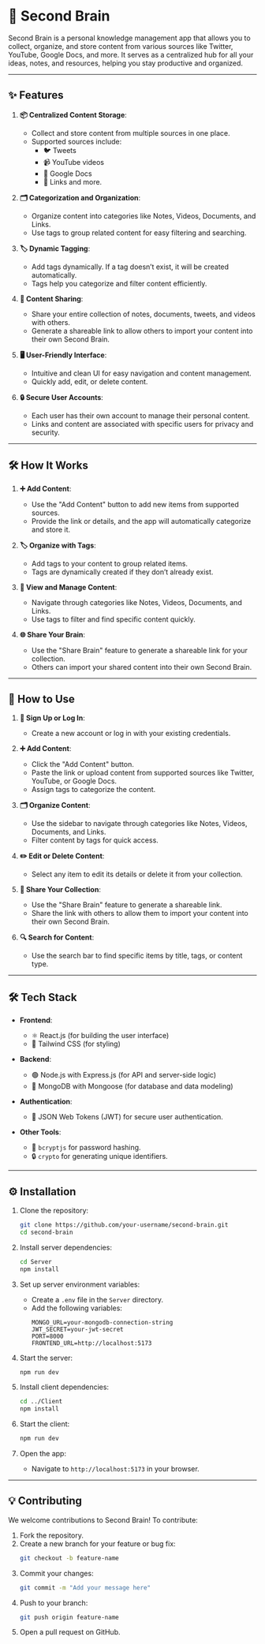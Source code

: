 # 🧠 Second Brain

Second Brain is a personal knowledge management app that allows you to collect, organize, and store content from various sources like Twitter, YouTube, Google Docs, and more. It serves as a centralized hub for all your ideas, notes, and resources, helping you stay productive and organized.

---

## ✨ Features

1. **📦 Centralized Content Storage**:
   - Collect and store content from multiple sources in one place.
   - Supported sources include:
     - 🐦 Tweets
     - 📹 YouTube videos
     - 📄 Google Docs
     - 🔗 Links and more.

2. **🗂️ Categorization and Organization**:
   - Organize content into categories like Notes, Videos, Documents, and Links.
   - Use tags to group related content for easy filtering and searching.

3. **🏷️ Dynamic Tagging**:
   - Add tags dynamically. If a tag doesn’t exist, it will be created automatically.
   - Tags help you categorize and filter content efficiently.

4. **🔗 Content Sharing**:
   - Share your entire collection of notes, documents, tweets, and videos with others.
   - Generate a shareable link to allow others to import your content into their own Second Brain.

5. **🖥️ User-Friendly Interface**:
   - Intuitive and clean UI for easy navigation and content management.
   - Quickly add, edit, or delete content.

6. **🔒 Secure User Accounts**:
   - Each user has their own account to manage their personal content.
   - Links and content are associated with specific users for privacy and security.

---

## 🛠️ How It Works

1. **➕ Add Content**:
   - Use the "Add Content" button to add new items from supported sources.
   - Provide the link or details, and the app will automatically categorize and store it.

2. **🏷️ Organize with Tags**:
   - Add tags to your content to group related items.
   - Tags are dynamically created if they don’t already exist.

3. **📂 View and Manage Content**:
   - Navigate through categories like Notes, Videos, Documents, and Links.
   - Use tags to filter and find specific content quickly.

4. **🌐 Share Your Brain**:
   - Use the "Share Brain" feature to generate a shareable link for your collection.
   - Others can import your shared content into their own Second Brain.

---

## 🚀 How to Use

1. **🔑 Sign Up or Log In**:
   - Create a new account or log in with your existing credentials.

2. **➕ Add Content**:
   - Click the "Add Content" button.
   - Paste the link or upload content from supported sources like Twitter, YouTube, or Google Docs.
   - Assign tags to categorize the content.

3. **🗂️ Organize Content**:
   - Use the sidebar to navigate through categories like Notes, Videos, Documents, and Links.
   - Filter content by tags for quick access.

4. **✏️ Edit or Delete Content**:
   - Select any item to edit its details or delete it from your collection.

5. **🔗 Share Your Collection**:
   - Use the "Share Brain" feature to generate a shareable link.
   - Share the link with others to allow them to import your content into their own Second Brain.

6. **🔍 Search for Content**:
   - Use the search bar to find specific items by title, tags, or content type.

---

## 🛠️ Tech Stack

- **Frontend**:
  - ⚛️ React.js (for building the user interface)
  - 🎨 Tailwind CSS (for styling)

- **Backend**:
  - 🟢 Node.js with Express.js (for API and server-side logic)
  - 🍃 MongoDB with Mongoose (for database and data modeling)

- **Authentication**:
  - 🔐 JSON Web Tokens (JWT) for secure user authentication.

- **Other Tools**:
  - 🔑 `bcryptjs` for password hashing.
  - 🔒 `crypto` for generating unique identifiers.

---

## ⚙️ Installation

1. Clone the repository:
   ```bash
   git clone https://github.com/your-username/second-brain.git
   cd second-brain
   ```

2. Install server dependencies:
   ```bash
   cd Server
   npm install
   ```

3. Set up server environment variables:
   - Create a `.env` file in the `Server` directory.
   - Add the following variables:
     ```
     MONGO_URL=your-mongodb-connection-string
     JWT_SECRET=your-jwt-secret
     PORT=8000
     FRONTEND_URL=http://localhost:5173
     ```

4. Start the server:
   ```bash
   npm run dev
   ```

5. Install client dependencies:
   ```bash
   cd ../Client
   npm install
   ```

6. Start the client:
   ```bash
   npm run dev
   ```

7. Open the app:
   - Navigate to `http://localhost:5173` in your browser.

---

## 💡 Contributing

We welcome contributions to Second Brain! To contribute:

1. Fork the repository.
2. Create a new branch for your feature or bug fix:
   ```bash
   git checkout -b feature-name
   ```
3. Commit your changes:
   ```bash
   git commit -m "Add your message here"
   ```
4. Push to your branch:
   ```bash
   git push origin feature-name
   ```
5. Open a pull request on GitHub.
